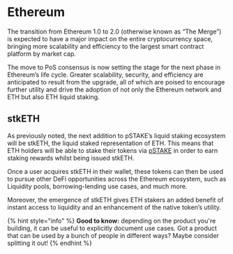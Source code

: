 # Ethereum

The transition from Ethereum 1.0 to 2.0 (otherwise known as “The Merge”) is expected to have a major impact on the entire cryptocurrency space, bringing more scalability and efficiency to the largest smart contract platform by market cap.

The move to PoS consensus is now setting the stage for the next phase in Ethereum’s life cycle. Greater scalability, security, and efficiency are anticipated to result from the upgrade, all of which are poised to encourage further utility and drive the adoption of not only the Ethereum network and ETH but also ETH liquid staking.

## stkETH

As previously noted, the next addition to pSTAKE’s liquid staking ecosystem will be stkETH, the liquid staked representation of ETH. This means that ETH holders will be able to stake their tokens via [pSTAKE](https://pstake.finance/) in order to earn staking rewards whilst being issued stkETH.

Once a user acquires stkETH in their wallet, these tokens can then be used to pursue other DeFi opportunities across the Ethereum ecosystem, such as Liquidity pools, borrowing-lending use cases, and much more.

Moreover, the emergence of stkETH gives ETH stakers an added benefit of instant access to liquidity and an enhancement of the native token’s utility.

{% hint style="info" %}
**Good to know:** depending on the product you're building, it can be useful to explicitly document use cases. Got a product that can be used by a bunch of people in different ways? Maybe consider splitting it out!
{% endhint %}
